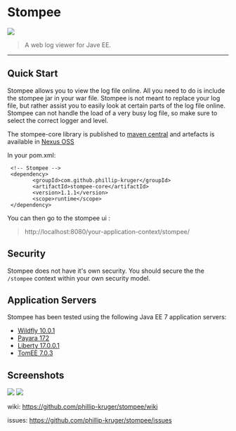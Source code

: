 # Stompee

![](https://github.com/phillip-kruger/stompee/blob/master/src/main/webapp/stompee/logo.png?raw=true)

> A web log viewer for Jave EE.

***

## Quick Start
Stompee allows you to view the log file online. All you need to do is include the stompee jar in your war file. 
Stompee is not meant to replace your log file, but rather assist you to easily look at certain parts of the log file online. Stompee can not handle the load of a very busy log file, so make sure to select the correct logger and level.
 
The stompee-core library is published to [maven central](http://search.maven.org/#search%7Cga%7C1%7Ca%3A%22stompee-core%22) and artefacts is available in [Nexus OSS](https://oss.sonatype.org/#nexus-search;quick~stompee-core)

In your pom.xml:
 
     <!-- Stompee -->
     <dependency>
            <groupId>com.github.phillip-kruger</groupId>
            <artifactId>stompee-core</artifactId>
            <version>1.1.1</version>
            <scope>runtime</scope>
     </dependency>

You can then go to the stompee ui :
> http://localhost:8080/your-application-context/stompee/

## Security
Stompee does not have it's own security. You should secure the the `/stompee` context within your own security model.

## Application Servers
Stompee has been tested using the following Java EE 7 application servers:

* [Wildfly 10.0.1](http://wildfly.org/)
* [Payara 172](http://www.payara.fish/)
* [Liberty 17.0.0.1](https://developer.ibm.com/assets/wasdev/#asset/runtimes-wlp-javaee7)
* [TomEE 7.0.3](http://tomee.apache.org/)

## Screenshots
![](https://raw.githubusercontent.com/phillip-kruger/stompee/master/Screenshot1.png)
![](https://raw.githubusercontent.com/phillip-kruger/stompee/master/Screenshot2.png)


wiki: https://github.com/phillip-kruger/stompee/wiki

issues: https://github.com/phillip-kruger/stompee/issues
